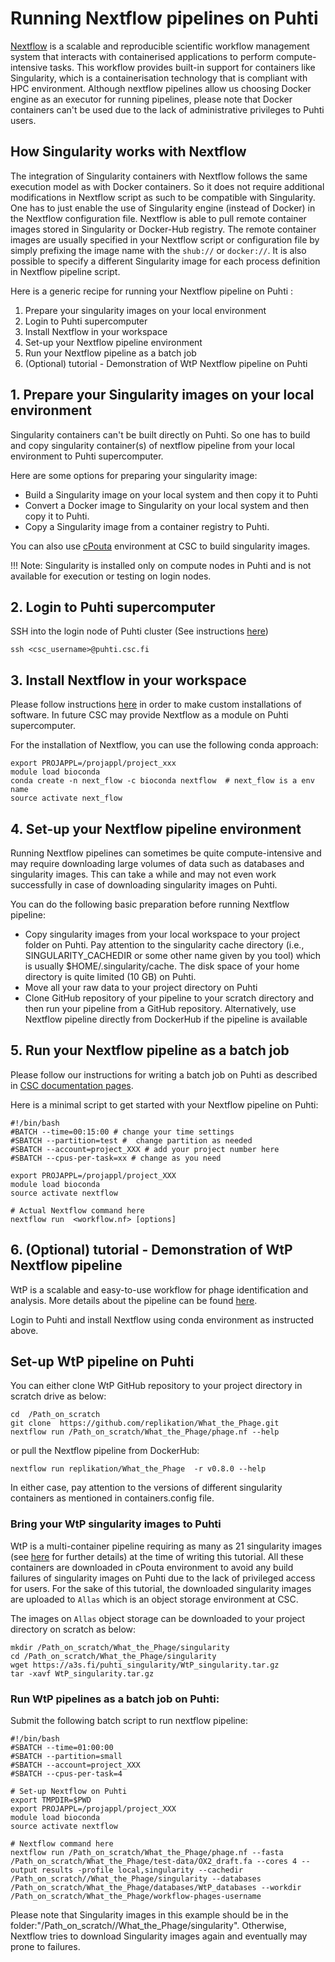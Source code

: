 
# Running Nextflow pipelines on Puhti
[Nextflow](https://www.nextflow.io/) is a scalable and reproducible scientific workflow management system that interacts with containerised applications to perform compute-intensive tasks. This workflow provides built-in support for containers like Singularity, which is a containerisation technology that is compliant with HPC environment. Although nextflow pipelines allow us choosing Docker engine as an executor for running pipelines, please note that Docker containers can't be used due to the lack of administrative privileges to Puhti users. 

## How Singularity works with Nextflow
The integration of Singularity containers with Nextflow follows the same execution model as with Docker containers. So it does not require additional modifications in Nextflow script as such to be compatible with Singularity. One has to just enable the use of Singularity engine (instead of Docker) in the Nextflow configuration file. Nextflow is able to pull remote container images stored in Singularity or Docker-Hub registry. The remote container images are usually specified in your Nextflow script or configuration file by simply prefixing the image name with the `shub://` or `docker://`. It is also possible to specify a different Singularity image for each process definition in Nextflow pipeline script. 

Here is a generic recipe for running your Nextflow pipeline on Puhti :
1. Prepare your singularity images on your local environment
2. Login to Puhti supercomputer
3. Install Nextflow in your workspace
4. Set-up your Nextflow pipeline environment
5. Run your Nextflow pipeline as a batch job
6. (Optional) tutorial - Demonstration of WtP Nextflow pipeline on Puhti

## 1. Prepare your Singularity images on your local environment

Singularity containers can't be built directly on Puhti. So one has to build and copy singularity container(s) of nextflow pipeline from your local environment to Puhti supercomputer. 

Here are some options for preparing your singularity image:

- Build a Singularity image on your local system  and then copy it to Puhti
- Convert a Docker image to Singularity on your local system and then copy it to Puhti.
- Copy a Singularity image from a container registry to Puhti.

You can also use [cPouta](../../cloud/pouta/launch-vm-from-web-gui.md) environment at CSC to build singularity images.

!!!  Note: Singularity is installed only on compute nodes in Puhti and is not available for execution or testing on login nodes.

## 2. Login to Puhti supercomputer

SSH into the login node of Puhti cluster (See instructions [here](../../computing/overview.md))

```
ssh <csc_username>@puhti.csc.fi
```

## 3. Install Nextflow in your workspace

Please follow instructions [here](../../apps/bioconda.md#2-installing-software-for-your-own-use-with-bioconda) in order to make custom installations of software. In future CSC may provide Nextflow as a module on Puhti supercomputer.

For the installation of Nextflow, you can use the following conda approach: 

```
export PROJAPPL=/projappl/project_xxx
module load bioconda
conda create -n next_flow -c bioconda nextflow  # next_flow is a env name
source activate next_flow  
```

## 4. Set-up your Nextflow pipeline environment

Running Nextflow pipelines can sometimes be quite compute-intensive and may require downloading large volumes of data such as databases and singularity images. This can take a while and may not even work successfully in case of downloading singularity images on Puhti. 

You can do the following basic preparation before running Nextflow pipeline:

- Copy singularity images from your local workspace to your project folder on Puhti. Pay attention to the singularity cache directory (i.e., SINGULARITY_CACHEDIR or some other name given by you tool) which is usually $HOME/.singularity/cache. The disk space of your home directory is quite limited (10 GB) on Puhti.
- Move all your raw data to your project directory on Puhti
- Clone GitHub repository of your pipeline to your scratch directory and then run your pipeline from a GitHub repository. Alternatively, use Nextflow pipeline directly from DockerHub if the pipeline is available

## 5. Run your Nextflow pipeline as a batch job

Please follow our instructions for writing a batch job on Puhti as described in [CSC documentation pages](../../computing/running/example-job-scripts-puhti.md).

Here is a minimal script to get started with your Nextflow pipeline on Puhti:

```
#!/bin/bash
#BATCH --time=00:15:00 # change your time settings
#SBATCH --partition=test #  change partition as needed
#SBATCH --account=project_XXX # add your project number here
#SBATCH --cpus-per-task=xx # change as you need

export PROJAPPL=/projappl/project_XXX
module load bioconda
source activate nextflow

# Actual Nextflow command here
nextflow run  <workflow.nf> [options]
```

## 6. (Optional) tutorial - Demonstration of WtP Nextflow pipeline

WtP is a scalable and easy-to-use workflow for phage identification and analysis. More details about the pipeline can be found [here](https://github.com/replikation/What_the_Phage).

Login to Puhti and install Nextflow using conda environment as instructed above.

## Set-up WtP pipeline on Puhti

You can either clone WtP GitHub repository to your project directory in scratch drive  as below:

```
cd  /Path_on_scratch
git clone  https://github.com/replikation/What_the_Phage.git
nextflow run /Path_on_scratch/What_the_Phage/phage.nf --help
```

or pull the Nextflow pipeline from DockerHub:

```
nextflow run replikation/What_the_Phage  -r v0.8.0 --help
```

In either case, pay attention to the versions of different singularity containers as mentioned in containers.config file. 

### Bring your WtP singularity images to Puhti

WtP is a multi-container pipeline requiring as many as 21 singularity images (see [here](https://github.com/replikation/What_the_Phage/blob/master/configs/container.config) for further details) at the time of writing this tutorial. All these containers are downloaded in cPouta environment to avoid any build failures of singularity images on Puhti due to the lack of privileged access for users. For the sake of this tutorial, the downloaded singularity images are uploaded to ``Allas`` which is an object storage environment at CSC.

The images on `Allas` object storage can be downloaded to your project directory on scratch as below:
```
mkdir /Path_on_scratch/What_the_Phage/singularity
cd /Path_on_scratch/What_the_Phage/singularity
wget https://a3s.fi/puhti_singularity/WtP_singularity.tar.gz
tar -xavf WtP_singularity.tar.gz
```

### Run WtP pipelines as a batch job on Puhti:

Submit the following batch script to run nextflow pipeline:
```
#!/bin/bash
#SBATCH --time=01:00:00
#SBATCH --partition=small
#SBATCH --account=project_XXX
#SBATCH --cpus-per-task=4

# Set-up Nextflow on Puhti
export TMPDIR=$PWD
export PROJAPPL=/projappl/project_XXX
module load bioconda
source activate nextflow

# Nextflow command here
nextflow run /Path_on_scratch/What_the_Phage/phage.nf --fasta /Path_on_scratch/What_the_Phage/test-data/OX2_draft.fa --cores 4 --output results -profile local,singularity --cachedir /Path_on_scratch//What_the_Phage/singularity --databases /Path_on_scratch/What_the_Phage/databases/WtP_databases --workdir
/Path_on_scratch/What_the_Phage/workflow-phages-username 
```

Please note that Singularity images in this example should be in the folder:"/Path_on_scratch//What_the_Phage/singularity". Otherwise, Nextflow tries to download Singularity images again and eventually may prone to failures.
